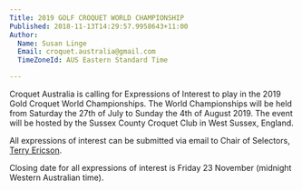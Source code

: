 ```yaml
---
Title: 2019 GOLF CROQUET WORLD CHAMPIONSHIP
Published: 2018-11-13T14:29:57.9958643+11:00
Author:
  Name: Susan Linge
  Email: croquet.australia@gmail.com
  TimeZoneId: AUS Eastern Standard Time

---
```

Croquet Australia is calling for Expressions of Interest to play in the 2019 Gold Croquet World Championships.  The World Championships will be held from Saturday the 27th of July to Sunday the 4th of August 2019. The event will be hosted by the Sussex County Croquet Club in West Sussex, England. 

All expressions of interest can be submitted via email to Chair of Selectors, [Terry Ericson](mailto:glenleslie@bigpond.com).

Closing date for all expressions of interest is Friday 23 November (midnight Western Australian time).